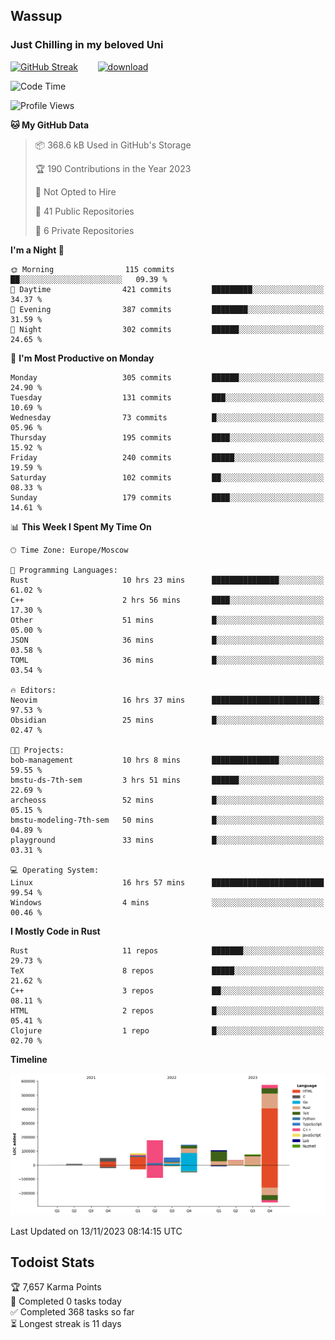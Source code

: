 ## Wassup 
### Just Chilling in my beloved Uni 

<!--
-->

[![GitHub Streak](http://github-readme-streak-stats.herokuapp.com?user=archeoss&theme=shades-of-purple&hide_border=true&date_format=j%20M%5B%20Y%5D)](https://git.io/streak-stats)&nbsp;&nbsp;&nbsp;&nbsp;&nbsp;&nbsp;&nbsp;&nbsp;[![download](https://user-images.githubusercontent.com/68448737/147796309-d8b65b1d-4dde-40d9-b03a-2b42aaa6cd43.jpeg)
](http://bmstu.ru/)

<!--START_SECTION:waka-->
![Code Time](http://img.shields.io/badge/Code%20Time-2%2C040%20hrs%201%20min-blue)

![Profile Views](http://img.shields.io/badge/Profile%20Views-0-blue)

**🐱 My GitHub Data** 

> 📦 368.6 kB Used in GitHub's Storage 
 > 
> 🏆 190 Contributions in the Year 2023
 > 
> 🚫 Not Opted to Hire
 > 
> 📜 41 Public Repositories 
 > 
> 🔑 6 Private Repositories 
 > 
**I'm a Night 🦉** 

```text
🌞 Morning                115 commits         ██░░░░░░░░░░░░░░░░░░░░░░░   09.39 % 
🌆 Daytime                421 commits         █████████░░░░░░░░░░░░░░░░   34.37 % 
🌃 Evening                387 commits         ████████░░░░░░░░░░░░░░░░░   31.59 % 
🌙 Night                  302 commits         ██████░░░░░░░░░░░░░░░░░░░   24.65 % 
```
📅 **I'm Most Productive on Monday** 

```text
Monday                   305 commits         ██████░░░░░░░░░░░░░░░░░░░   24.90 % 
Tuesday                  131 commits         ███░░░░░░░░░░░░░░░░░░░░░░   10.69 % 
Wednesday                73 commits          █░░░░░░░░░░░░░░░░░░░░░░░░   05.96 % 
Thursday                 195 commits         ████░░░░░░░░░░░░░░░░░░░░░   15.92 % 
Friday                   240 commits         █████░░░░░░░░░░░░░░░░░░░░   19.59 % 
Saturday                 102 commits         ██░░░░░░░░░░░░░░░░░░░░░░░   08.33 % 
Sunday                   179 commits         ████░░░░░░░░░░░░░░░░░░░░░   14.61 % 
```


📊 **This Week I Spent My Time On** 

```text
🕑︎ Time Zone: Europe/Moscow

💬 Programming Languages: 
Rust                     10 hrs 23 mins      ███████████████░░░░░░░░░░   61.02 % 
C++                      2 hrs 56 mins       ████░░░░░░░░░░░░░░░░░░░░░   17.30 % 
Other                    51 mins             █░░░░░░░░░░░░░░░░░░░░░░░░   05.00 % 
JSON                     36 mins             █░░░░░░░░░░░░░░░░░░░░░░░░   03.58 % 
TOML                     36 mins             █░░░░░░░░░░░░░░░░░░░░░░░░   03.54 % 

🔥 Editors: 
Neovim                   16 hrs 37 mins      ████████████████████████░   97.53 % 
Obsidian                 25 mins             █░░░░░░░░░░░░░░░░░░░░░░░░   02.47 % 

🐱‍💻 Projects: 
bob-management           10 hrs 8 mins       ███████████████░░░░░░░░░░   59.55 % 
bmstu-ds-7th-sem         3 hrs 51 mins       ██████░░░░░░░░░░░░░░░░░░░   22.69 % 
archeoss                 52 mins             █░░░░░░░░░░░░░░░░░░░░░░░░   05.15 % 
bmstu-modeling-7th-sem   50 mins             █░░░░░░░░░░░░░░░░░░░░░░░░   04.89 % 
playground               33 mins             █░░░░░░░░░░░░░░░░░░░░░░░░   03.31 % 

💻 Operating System: 
Linux                    16 hrs 57 mins      █████████████████████████   99.54 % 
Windows                  4 mins              ░░░░░░░░░░░░░░░░░░░░░░░░░   00.46 % 
```

**I Mostly Code in Rust** 

```text
Rust                     11 repos            ███████░░░░░░░░░░░░░░░░░░   29.73 % 
TeX                      8 repos             █████░░░░░░░░░░░░░░░░░░░░   21.62 % 
C++                      3 repos             ██░░░░░░░░░░░░░░░░░░░░░░░   08.11 % 
HTML                     2 repos             █░░░░░░░░░░░░░░░░░░░░░░░░   05.41 % 
Clojure                  1 repo              █░░░░░░░░░░░░░░░░░░░░░░░░   02.70 % 
```



**Timeline**

![Lines of Code chart](https://raw.githubusercontent.com/archeoss/archeoss/master/assets/bar_graph.png)


 Last Updated on 13/11/2023 08:14:15 UTC
<!--END_SECTION:waka-->

## Todoist Stats

<!-- TODO-IST:START -->
🏆  7,657 Karma Points           
🌸  Completed 0 tasks today           
✅  Completed 368 tasks so far           
⏳  Longest streak is 11 days
<!-- TODO-IST:END -->
